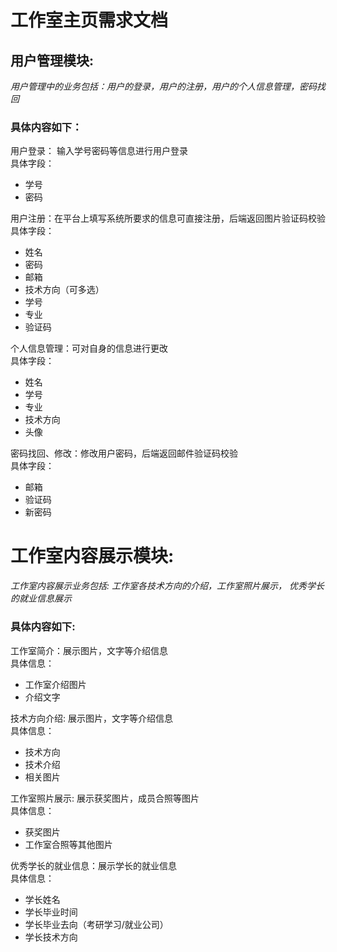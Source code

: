 # 工作室主页需求文档

## 用户管理模块:

*用户管理中的业务包括：用户的登录，用户的注册，用户的个人信息管理，密码找回*

### 具体内容如下：  

用户登录： 输入学号密码等信息进行用户登录   
具体字段：
- 学号
- 密码  

用户注册：在平台上填写系统所要求的信息可直接注册，后端返回图片验证码校验  
具体字段：
- 姓名
- 密码
- 邮箱
- 技术方向（可多选）
- 学号
- 专业
- 验证码

个人信息管理：可对自身的信息进行更改  
具体字段：
- 姓名
- 学号
- 专业
- 技术方向
- 头像

密码找回、修改：修改用户密码，后端返回邮件验证码校验  
具体字段：
- 邮箱
- 验证码
- 新密码

# 工作室内容展示模块:  
*工作室内容展示业务包括: 工作室各技术方向的介绍，工作室照片展示， 优秀学长的就业信息展示*

### 具体内容如下:
工作室简介：展示图片，文字等介绍信息  
具体信息：
- 工作室介绍图片
- 介绍文字  

技术方向介绍: 展示图片，文字等介绍信息  
具体信息：
- 技术方向  
- 技术介绍
- 相关图片  

工作室照片展示: 展示获奖图片，成员合照等图片  
具体信息：
- 获奖图片
- 工作室合照等其他图片

优秀学长的就业信息：展示学长的就业信息  
具体信息：
- 学长姓名
- 学长毕业时间
- 学长毕业去向（考研学习/就业公司）
- 学长技术方向
                    

